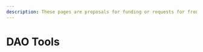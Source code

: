 ```yaml
---
description: These pages are proposals for funding or requests for front-end DAO tools
---
```


# DAO Tools


